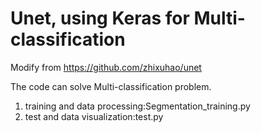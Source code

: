 # Unet, using Keras for Multi-classification
Modify from https://github.com/zhixuhao/unet

The code can solve Multi-classification problem. 

1. training and data processing:Segmentation_training.py
2. test and data visualization:test.py

